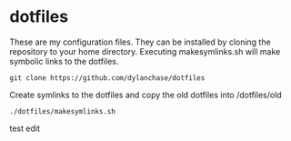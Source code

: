 dotfiles
========
These are my configuration files.  They can be installed by cloning the repository 
to your home directory.  Executing makesymlinks.sh will make symbolic links to the 
dotfiles.

    git clone https://github.com/dylanchase/dotfiles
    
Create symlinks to the dotfiles and copy the old dotfiles into /dotfiles/old

    ./dotfiles/makesymlinks.sh
    
test edit
